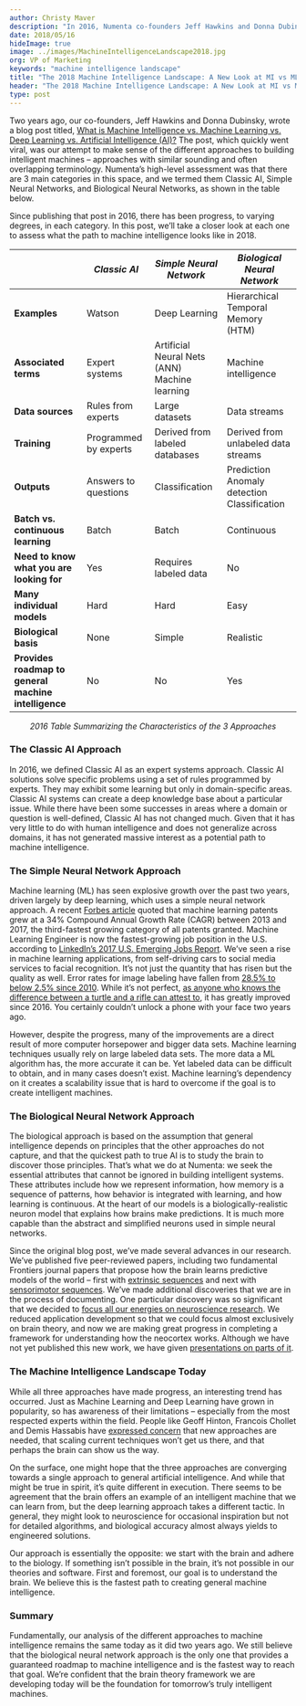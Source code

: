 ```yaml
---
author: Christy Maver
description: "In 2016, Numenta co-founders Jeff Hawkins and Donna Dubinsky wrote a blog about the three major approaches to building machine intelligence: Classic AI, Simple Neural Networks, and Biological Neural Networks. This piece revisits each one and looks at the machine intelligence landscape today. Discover the state of the art, compare and contrast approaches, and understand fundamental limitations. Read why brain theory will be the future of machine intelligence."
date: 2018/05/16
hideImage: true
image: ../images/MachineIntelligenceLandscape2018.jpg
org: VP of Marketing
keywords: "machine intelligence landscape"
title: "The 2018 Machine Intelligence Landscape: A New Look at MI vs ML vs DL vs AI"
header: "The 2018 Machine Intelligence Landscape: A New Look at MI vs ML vs DL vs AI"
type: post
---
```


Two years ago, our co-founders, Jeff Hawkins and Donna Dubinsky, wrote a blog post titled, [What is Machine Intelligence vs. Machine Learning vs. Deep Learning vs. Artificial Intelligence (AI)?](/blog/2016/01/11/machine-intelligence-machine-learning-deep-learning-artificial-intelligence/) The post, which quickly went viral, was our attempt to make sense of the different approaches to building intelligent machines – approaches with similar sounding and often overlapping terminology. Numenta’s high-level assessment was that there are 3 main categories in this space, and we termed them Classic AI, Simple Neural Networks, and Biological Neural Networks, as shown in the table below.

Since publishing that post in 2016, there has been progress, to varying degrees, in each category. In this post, we’ll take a closer look at each one to assess what the path to machine intelligence looks like in 2018.

|   | *Classic AI* | *Simple Neural Network* | *Biological Neural Network* |
| - |------------| --------------------- | ------------------------- |
| **Examples** | Watson |	Deep Learning	| Hierarchical Temporal Memory (HTM) |
| **Associated terms** | Expert systems	| Artificial Neural Nets (ANN) <br/> Machine learning | Machine intelligence |
| **Data sources** | Rules from experts	| Large datasets	| Data streams |
| **Training** | Programmed by experts | Derived from labeled databases	| Derived from unlabeled data streams |
| **Outputs**	| Answers to questions | Classification	| Prediction <br/> Anomaly detection <br/> Classification |
| **Batch vs. continuous learning**	| Batch	| Batch	| Continuous |
| **Need to know what you are looking for**	| Yes |	Requires labeled data	| No |
| **Many individual models** | Hard |	Hard | Easy |
| **Biological basis** | None | Simple | Realistic |
| **Provides roadmap to general machine intelligence** | No |	No | Yes |

<center><i>2016 Table Summarizing the Characteristics of the 3 Approaches</i></center>

### The Classic AI Approach

In 2016, we defined Classic AI as an expert systems approach. Classic AI solutions solve specific problems using a set of rules programmed by experts. They may exhibit some learning but only in domain-specific areas. Classic AI systems can create a deep knowledge base about a particular issue. While there have been some successes in areas where a domain or question is well-defined, Classic AI has not changed much. Given that it has very little to do with human intelligence and does not generalize across domains, it has not generated massive interest as a potential path to machine intelligence.

### The Simple Neural Network Approach

Machine learning (ML) has seen explosive growth over the past two years, driven largely by deep learning, which uses a simple neural network approach. A recent [Forbes article](https://www.forbes.com/sites/louiscolumbus/2018/02/18/roundup-of-machine-learning-forecasts-and-market-estimates-2018/#1422d43e2225) quoted that machine learning patents grew at a 34% Compound Annual Growth Rate (CAGR) between 2013 and 2017, the third-fastest growing category of all patents granted. Machine Learning Engineer is now the fastest-growing job position in the U.S. according to [LinkedIn’s 2017 U.S. Emerging Jobs Report](https://economicgraph.linkedin.com/research/LinkedIns-2017-US-Emerging-Jobs-Report). We’ve seen a rise in machine learning applications, from self-driving cars to social media services to facial recognition. It’s not just the quantity that has risen but the quality as well. Error rates for image labeling have fallen from [28.5% to below 2.5% since 2010](https://www.forbes.com/sites/louiscolumbus/2018/01/12/10-charts-that-will-change-your-perspective-on-artificial-intelligences-growth/#529521f44758). While it’s not perfect, [as anyone who knows the difference between a turtle and a rifle can attest to](https://www.theverge.com/2017/11/2/16597276/google-ai-image-attacks-adversarial-turtle-rifle-3d-printed), it has greatly improved since 2016. You certainly couldn’t unlock a phone with your face two years ago.

However, despite the progress, many of the improvements are a direct result of more computer horsepower and bigger data sets. Machine learning techniques usually rely on large labeled data sets. The more data a ML algorithm has, the more accurate it can be. Yet labeled data can be difficult to obtain, and in many cases doesn’t exist. Machine learning’s dependency on it creates a scalability issue that is hard to overcome if the goal is to create intelligent machines.

### The Biological Neural Network Approach

The biological approach is based on the assumption that general intelligence depends on principles that the other approaches do not capture, and that the quickest path to true AI is to study the brain to discover those principles. That’s what we do at Numenta: we seek the essential attributes that cannot be ignored in building intelligent systems. These attributes include how we represent information, how memory is a sequence of patterns, how behavior is integrated with learning, and how learning is continuous. At the heart of our models is a biologically-realistic neuron model that explains how brains make predictions. It is much more capable than the abstract and simplified neurons used in simple neural networks.

Since the original blog post, we’ve made several advances in our research. We’ve published five peer-reviewed papers, including two fundamental Frontiers journal papers that propose how the brain learns predictive models of the world – first with [extrinsic sequences](/neuroscience-research/research-publications/papers/why-neurons-have-thousands-of-synapses-theory-of-sequence-memory-in-neocortex/) and next with [sensorimotor sequences](/neuroscience-research/research-publications/papers/a-theory-of-how-columns-in-the-neocortex-enable-learning-the-structure-of-the-world/). We’ve made additional discoveries that we are in the process of documenting. One particular discovery was so significant that we decided to [focus all our energies on neuroscience research](/blog/2017/07/18/Numenta-Research-FY-2018/). We reduced application development so that we could focus almost exclusively on brain theory, and now we are making great progress in completing a framework for understanding how the neocortex works. Although we have not yet published this new work, we have given [presentations on parts of it](/neuroscience-research/research-publications/papers/a-theory-of-how-columns-in-the-neocortex-enable-learning-the-structure-of-the-world/).

### The Machine Intelligence Landscape Today

While all three approaches have made progress, an interesting trend has occurred. Just as Machine Learning and Deep Learning have grown in popularity, so has awareness of their limitations – especially from the most respected experts within the field. People like Geoff Hinton, Francois Chollet and Demis Hassabis have [expressed concern](/blog/2017/11/14/secret-to-strong-ai/) that new approaches are needed, that scaling current techniques won’t get us there, and that perhaps the brain can show us the way.

On the surface, one might hope that the three approaches are converging towards a single approach to general artificial intelligence. And while that might be true in spirit, it’s quite different in execution. There seems to be agreement that the brain offers an example of an intelligent machine that we can learn from, but the deep learning approach takes a different tactic. In general, they might look to neuroscience for occasional inspiration but not for detailed algorithms, and biological accuracy almost always yields to engineered solutions.

Our approach is essentially the opposite: we start with the brain and adhere to the biology. If something isn’t possible in the brain, it’s not possible in our theories and software. First and foremost, our goal is to understand the brain. We believe this is the fastest path to creating general machine intelligence.

### Summary

Fundamentally, our analysis of the different approaches to machine intelligence remains the same today as it did two years ago. We still believe that the biological neural network approach is the only one that provides a guaranteed roadmap to machine intelligence and is the fastest way to reach that goal. We’re confident that the brain theory framework we are developing today will be the foundation for tomorrow’s truly intelligent machines.
